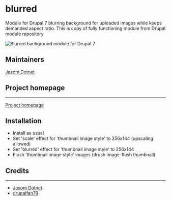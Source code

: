 # blurred
Module for Drupal 7 blurring background for uploaded images while keeps demanded aspect ratio. This is copy of fully functioning module from Drupal module repository.

![Blurred background module for Drupal 7](https://www.drupal.org/files/project-images/blurred.jpg)

## Maintainers
[Jasom Dotnet](https://www.drupal.org/user/290309)      

## Project homepage
------------
[Project homepage](https://www.drupal.org/sandbox/jasom/2801585)

## Installation
* Install as usual
* Set 'scale' effect for 'thumbnail image style' to 256x144 (upscaling allowed)
* Set 'blurred' effect for 'thumbnail image style' to 256x144
* Flush 'thumbnail image style' images (drush image-flush thumbnail)
 
## Credits
------
* [Jasom Dotnet](https://www.drupal.org/user/290309)
* [drupalfan79](https://www.drupal.org/user/1189154)